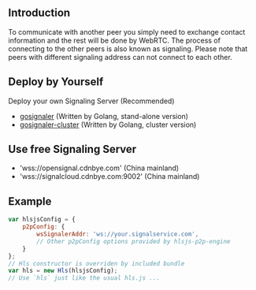 ## Introduction
To communicate with another peer you simply need to exchange contact information and the rest will be done by WebRTC. The process of connecting to the other peers is also known as signaling. Please note that peers with different signaling address can not connect to each other. 

## Deploy by Yourself
Deploy your own Signaling Server (Recommended)

<!--
- [node-signaler](https://github.com/cdnbye/node-signaler) (Written by nodejs, recommended)
-->
- [gosignaler](https://github.com/cdnbye/gosignaler) (Written by Golang, stand-alone version)
- [gosignaler-cluster](https://github.com/cdnbye/gosignaler-cluster) (Written by Golang, cluster version)
 

## Use free Signaling Server
- 'wss://opensignal.cdnbye.com'  (China mainland)
- 'wss://signalcloud.cdnbye.com:9002'  (China mainland)

## Example
```javascript
var hlsjsConfig = {
    p2pConfig: {
        wsSignalerAddr: 'ws://your.signalservice.com',
        // Other p2pConfig options provided by hlsjs-p2p-engine
    }
};
// Hls constructor is overriden by included bundle
var hls = new Hls(hlsjsConfig);
// Use `hls` just like the usual hls.js ...
```